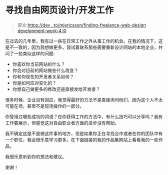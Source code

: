 # 寻找自由网页设计/开发工作

> 原文:[https://dev . to/mjericsson/finding-freelance-web-design development-work-4 l0](https://dev.to/mjericsson/finding-freelance-web-designdevelopment-work-4l0)

在过去的几年里，我有过一些在日常工作之外从事工作的机会。在我的情况下，这是不一致的，因为我想做更多。我试着联系那些需要重新设计网站的本地企业，并问了一些类似这样的问题:

*   你喜欢你当前网站的什么？
*   你会对目前的网站做些什么改变？
*   你和你现在的开发者关系如何？
*   你是如何应对变化的？
*   你想自己做更多的修改还是直接发给开发者？

很多时候，企业没有回应，我觉得最好的方法不是直接询问他们，因为这个人不太可能在场，甚至不是现场操作的一部分。

你曾用过哪些成功的词语？在你获得工作的方法中，有什么技巧可以分享吗？我有工作要展示，但感觉这对自由职业者方面的进步没有帮助。

我不确定这是不是做这件事的地方，但是如果你正在寻找合作或者在你的团队中有一个职位，我会很乐意学习更多。在下面链接的我的作品集网站上看看我的一些作品。

我很乐意听到你的想法和建议。

谢谢！